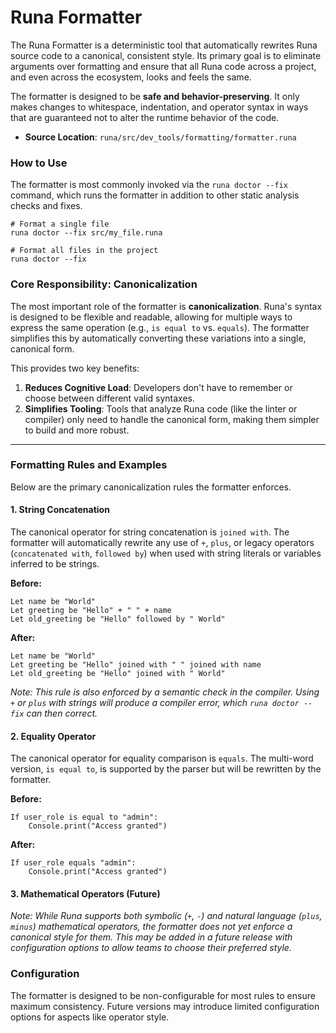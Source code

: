 # Runa Formatter

The Runa Formatter is a deterministic tool that automatically rewrites Runa source code to a canonical, consistent style. Its primary goal is to eliminate arguments over formatting and ensure that all Runa code across a project, and even across the ecosystem, looks and feels the same.

The formatter is designed to be **safe and behavior-preserving**. It only makes changes to whitespace, indentation, and operator syntax in ways that are guaranteed not to alter the runtime behavior of the code.

-   **Source Location**: `runa/src/dev_tools/formatting/formatter.runa`

### How to Use

The formatter is most commonly invoked via the `runa doctor --fix` command, which runs the formatter in addition to other static analysis checks and fixes.

```shell
# Format a single file
runa doctor --fix src/my_file.runa

# Format all files in the project
runa doctor --fix
```

### Core Responsibility: Canonicalization

The most important role of the formatter is **canonicalization**. Runa's syntax is designed to be flexible and readable, allowing for multiple ways to express the same operation (e.g., `is equal to` vs. `equals`). The formatter simplifies this by automatically converting these variations into a single, canonical form.

This provides two key benefits:
1.  **Reduces Cognitive Load**: Developers don't have to remember or choose between different valid syntaxes.
2.  **Simplifies Tooling**: Tools that analyze Runa code (like the linter or compiler) only need to handle the canonical form, making them simpler to build and more robust.

---

### Formatting Rules and Examples

Below are the primary canonicalization rules the formatter enforces.

#### 1. String Concatenation

The canonical operator for string concatenation is `joined with`. The formatter will automatically rewrite any use of `+`, `plus`, or legacy operators (`concatenated with`, `followed by`) when used with string literals or variables inferred to be strings.

**Before:**
```runa
Let name be "World"
Let greeting be "Hello" + " " + name
Let old_greeting be "Hello" followed by " World"
```

**After:**
```runa
Let name be "World"
Let greeting be "Hello" joined with " " joined with name
Let old_greeting be "Hello" joined with " World"
```
*Note: This rule is also enforced by a semantic check in the compiler. Using `+` or `plus` with strings will produce a compiler error, which `runa doctor --fix` can then correct.*

#### 2. Equality Operator

The canonical operator for equality comparison is `equals`. The multi-word version, `is equal to`, is supported by the parser but will be rewritten by the formatter.

**Before:**
```runa
If user_role is equal to "admin":
    Console.print("Access granted")
```

**After:**
```runa
If user_role equals "admin":
    Console.print("Access granted")
```

#### 3. Mathematical Operators (Future)

*Note: While Runa supports both symbolic (`+`, `-`) and natural language (`plus`, `minus`) mathematical operators, the formatter does not yet enforce a canonical style for them. This may be added in a future release with configuration options to allow teams to choose their preferred style.*

### Configuration

The formatter is designed to be non-configurable for most rules to ensure maximum consistency. Future versions may introduce limited configuration options for aspects like operator style.